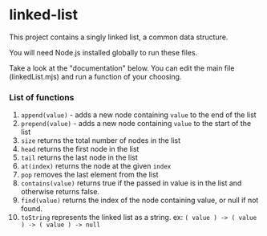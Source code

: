 # linked-list

This project contains a singly linked list, a common data structure.

You will need Node.js installed globally to run these files.

Take a look at the "documentation" below. You can edit the main file (linkedList.mjs) and run a function of your choosing.

### List of functions

1. ```append(value)``` - adds a new node containing ```value``` to the end of the list
2. ```prepend(value)``` - adds a new node containing ```value``` to the start of the list
3. ```size``` returns the total number of nodes in the list
4. ```head``` returns the first node in the list
5. ```tail``` returns the last node in the list
6. ```at(index)``` returns the node at the given ```index```
7. ```pop``` removes the last element from the list
8. ```contains(value)``` returns true if the passed in value is in the list and otherwise returns false.
9. ```find(value)``` returns the index of the node containing value, or null if not found.
10. ```toString``` represents the linked list as a string. ex: ```( value ) -> ( value ) -> ( value ) -> null```